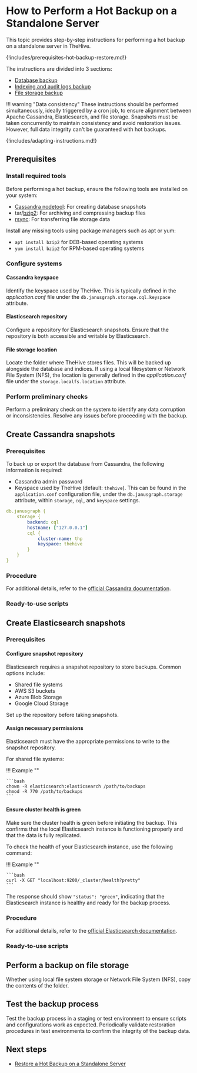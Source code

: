 # How to Perform a Hot Backup on a Standalone Server

This topic provides step-by-step instructions for performing a hot backup on a standalone server in TheHive.

{!includes/prerequisites-hot-backup-restore.md!}

The instructions are divided into 3 sections:

* [Database backup](#create-cassandra-snapshots)
* [Indexing and audit logs backup](#create-elasticsearch-snapshots)
* [File storage backup](#perform-a-backup-on-file-storage)

!!! warning "Data consistency"
    These instructions should be performed simultaneously, ideally triggered by a cron job, to ensure alignment between Apache Cassandra, Elasticsearch, and file storage. Snapshots must be taken concurrently to maintain consistency and avoid restoration issues. However, full data integrity can't be guaranteed with hot backups.

{!includes/adapting-instructions.md!}

## Prerequisites

### Install required tools

Before performing a hot backup, ensure the following tools are installed on your system:

* [Cassandra nodetool](https://cassandra.apache.org/doc/latest/cassandra/troubleshooting/use_nodetool.html): For creating database snapshots
* tar/[bzip2](https://gitlab.com/bzip2/bzip2/): For archiving and compressing backup files
* [rsync](https://github.com/RsyncProject/rsync): For transferring file storage data

Install any missing tools using package managers such as apt or yum:

* `apt install bzip2` for DEB-based operating systems
* `yum install bzip2` for RPM-based operating systems

### Configure systems

#### Cassandra keyspace

Identify the keyspace used by TheHive. This is typically defined in the *application.conf* file under the `db.janusgraph.storage.cql.keyspace` attribute.

#### Elasticsearch repository

Configure a repository for Elasticsearch snapshots. Ensure that the repository is both accessible and writable by Elasticsearch.

#### File storage location

Locate the folder where TheHive stores files. This will be backed up alongside the database and indices. If using a local filesystem or Network File System (NFS), the location is generally defined in the *application.conf* file under the `storage.localfs.location` attribute.

### Perform preliminary checks

Perform a preliminary check on the system to identify any data corruption or inconsistencies. Resolve any issues before proceeding with the backup.

## Create Cassandra snapshots

### Prerequisites

To back up or export the database from Cassandra, the following information is required:

* Cassandra admin password
* Keyspace used by TheHive (default: `thehive`). This can be found in the `application.conf` configuration file, under the `db.janusgraph.storage` attribute, within `storage`, `cql`, and `keyspace` settings.

```yaml 
db.janusgraph {
    storage {
        backend: cql
        hostname: ["127.0.0.1"]
        cql {
            cluster-name: thp
            keyspace: thehive
        }
    }
}
```

<!-- + write option when using Elasticsearch for audit log storage -->

### Procedure

<!-- to complete -->

For additional details, refer to the [official Cassandra documentation](https://cassandra.apache.org/doc/stable/cassandra/operating/backups.html).

### Ready-to-use scripts

<!-- to complete -->

## Create Elasticsearch snapshots

### Prerequisites

#### Configure snapshot repository

Elasticsearch requires a snapshot repository to store backups. Common options include:

* Shared file systems
* AWS S3 buckets
* Azure Blob Storage
* Google Cloud Storage

Set up the repository before taking snapshots.

#### Assign necessary permissions

Elasticsearch must have the appropriate permissions to write to the snapshot repository.

For shared file systems:

!!! Example ""

    ```bash
    chown -R elasticsearch:elasticsearch /path/to/backups
    chmod -R 770 /path/to/backups
    ```

#### Ensure cluster health is green

Make sure the cluster health is green before initiating the backup. This confirms that the local Elasticsearch instance is functioning properly and that the data is fully replicated.

To check the health of your Elasticsearch instance, use the following command:

!!! Example ""

    ```bash
    curl -X GET "localhost:9200/_cluster/health?pretty"
    ```

The response should show `"status": "green"`, indicating that the Elasticsearch instance is healthy and ready for the backup process.

### Procedure

<!-- to complete -->

<!-- + write option when using Elasticsearch for audit log storage -->

For additional details, refer to the [official Elasticsearch documentation](https://www.elastic.co/guide/en/elasticsearch/reference/current/snapshot-restore.html).


### Ready-to-use scripts

<!-- to complete -->

## Perform a backup on file storage

Whether using local file system storage or Network File System (NFS), copy the contents of the folder.

## Test the backup process

Test the backup process in a staging or test environment to ensure scripts and configurations work as expected. Periodically validate restoration procedures in test environments to confirm the integrity of the backup data.

<h2>Next steps</h2>

* [Restore a Hot Backup on a Standalone Server](../../restore/restore-hot-backup-standalone-server.md)